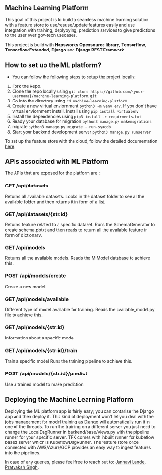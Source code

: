 ## Machine Learning Platform

This goal of this project is to build a seamless machine learning solution with a feature store to use/resuse/update features easily and use integration with training, deplyoying, prediction services to give predictions to the user over gov-tech usecases.

This project is build with **Hopsworks Opensource library**, **Tensorflow**, **Tensorflow Extended**, **Django** and **Django REST Framwork**.

## How to set up the ML platform?
- You can follow the following steps to setup the project locally:
<ol>
    <li> 
        Fork the Repo. 
    </li>
    <li> 
        Clone the repo locally using <code>git clone https://github.com/{your-username}/machine-learning-platform.git</code> 
    </li>
    <li> 
        Go into the directory using <code>cd machine-learning-platform</code> 
    </li>
    <li> 
        Create a new virtual enviornment <code>python3 -m venv env</code>. If you don't have virtual enviornment install. Install using <code>pip install virtualenv</code>
    </li>
    <li>
        Install the dependencies using <code>pip3 install -r requirments.txt</code>
    </li>
    <li>
        Ready your database for migration <code>python3 manage.py makemigrations</code>
    </li>
    <li>
        migrate <code>python3 manage.py migrate --run-syncdb</code>
    </li>
    <li>
        Start your backend development server <code>python3 manage.py runserver</code>
    </li>
</ol>

To set up the feature store with the cloud, follow the detailed documentation [here](https://docs.google.com/document/d/19OANtsMTX6f5xBhio9-m9tKORE-lg2OFT8-MpEXqva8/edit?usp=sharing).

## APIs associated with ML Platform
The APIs that are exposed for the platform are : 

### GET /api/datasets 
Returns all available datasets.
Looks in the dataset folder to see al the available folder and then returns it in form of a list.

### GET /api/datasets/{str:id} 
Returns feature related to a specific dataset.
Runs the SchemaGenerator to create schema.pbtxt and then reads to return all the available feature in form of dictionary.

### GET /api/models 
Returns all the available models.
Reads the MlModel database to achieve this.

### POST /api/models/create 
Create a new model

### GET /api/models/available 
Different type of model available for training.
Reads the available_model.py file to achieve this.

### GET /api/models/{str:id} 
Information about a specific model

### GET /api/models/{str:id}/train 
Train a specific model
Runs the training pipeline to achieve this.

### POST /api/models/{str:id}/predict 
Use a trained model to make prediction

## Deploying the Machine Learning Platform

Deploying the ML platform app is fairly easy; you can contarise the Django app and then deploy it. This kind of deployment won’t let you deal with the jobs management for model training as Django will automatically run it in one of the threads. To run the training on a different server you just need to change the LocalDagRunner in backend/base/views.py with the pipeline runner for your specific server. TFX comes with inbuilt runner for kubeflow based server which is KubeflowDagRunner. The feature store once connected with AWS/Azure/GCP provides an easy way to ingest features into the pipelines.

In case of any queries, please feel free to reach out to: [Janhavi Lande](https://www.linkedin.com/in/janhavi12/), [Pratyaksh Singh](https://www.linkedin.com/in/psn0w/).

